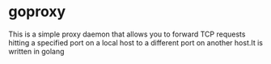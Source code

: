 goproxy
=======

This is a simple proxy daemon that allows you to forward TCP requests hitting a specified port on a local host to a different port on another host.It is written in golang
